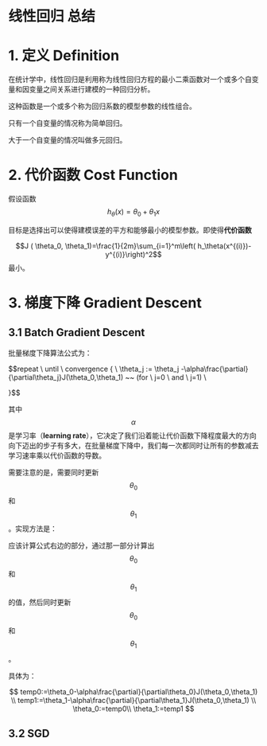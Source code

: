 # 线性回归 总结

# 1. 定义 Definition

在统计学中，线性回归是利用称为线性回归方程的最小二乘函数对一个或多个自变量和因变量之间关系进行建模的一种回归分析。

这种函数是一个或多个称为回归系数的模型参数的线性组合。

只有一个自变量的情况称为简单回归。

大于一个自变量的情况叫做多元回归。

# 2. 代价函数 Cost Function

假设函数 $$h_\theta(x)=\theta_0+\theta_1x$$

目标是选择出可以使得建模误差的平方和能够最小的模型参数。即使得**代价函数**

$$J ( \theta_0, \theta_1)=\frac{1}{2m}\sum_{i=1}^m\left( h_\theta(x^{(i)})-y^{(i)}\right)^2$$最小。

# 3. 梯度下降 Gradient Descent

## 3.1 Batch Gradient Descent

批量梯度下降算法公式为：

$$repeat \ until \ convergence \{ \\
 \theta_j := \theta_j -\alpha\frac{\partial}{\partial\theta_j}J(\theta_0,\theta_1) ~~ (for \ j=0 \ and \ j=1) \\

\}$$

其中$$\alpha$$是学习率（**learning rate**），它决定了我们沿着能让代价函数下降程度最大的方向向下迈出的步子有多大，在批量梯度下降中，我们每一次都同时让所有的参数减去学习速率乘以代价函数的导数。

需要注意的是，需要同时更新$$\theta_0$$和$$\theta_1$$。实现方法是：

应该计算公式右边的部分，通过那一部分计算出$$\theta
_0$$和$$\theta_1$$的值，然后同时更新$$\theta_0$$和$$\theta_1$$。

具体为：


$$
temp0:=\theta_0-\alpha\frac{\partial}{\partial\theta_0}J(\theta_0,\theta_1) \\
temp1:=\theta_1-\alpha\frac{\partial}{\partial\theta_1}J(\theta_0,\theta_1) \\
\theta_0:=temp0\\
\theta_1:=temp1
$$


## 3.2 SGD

